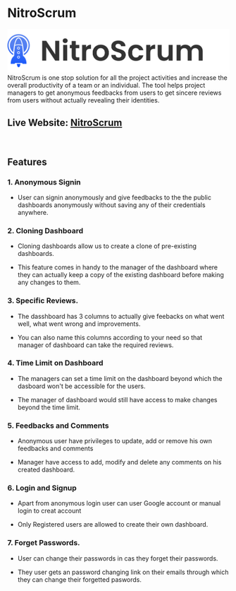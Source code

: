 # NitroScrum
<div align="center">
<img alt="nitro-scrum" src="https://github.com/tarunsankhla/retro-srum-planner/blob/bhushan/src/data/Logo/logo.svg"  />
</div>
NitroScrum is one stop solution for all the project activities and increase the overall productivity of a team or an individual. The tool helps project managers to get anonymous feedbacks from users to get sincere reviews from users without actually revealing their identities.

<br>

## Live Website: [NitroScrum](https://retroplanner.netlify.app/)

<br>

## Features

### 1. Anonymous Signin

- User can signin anonymously and give feedbacks to the the public dashboards anonymously without saving any of their credentials anywhere.


### 2. Cloning Dashboard

- Cloning dashboards allow us to create a clone of pre-existing dashboards.

- This feature comes in handy to the manager of the dashboard where they can actually keep a copy of the existing dashboard before making any changes to them.


### 3. Specific Reviews.

- The dasshboard has 3 columns to actually give feebacks on what went well, what went wrong and improvements.

- You can also name this columns according to your need so that manager of dashboard can take the required reviews.

### 4. Time Limit on Dashboard

- The managers can set a time limit on the dashboard beyond which the dasboard won't be accessible for the users.

- The manager of dashboard would still have access to make changes beyond the time limit.


### 5. Feedbacks and Comments

- Anonymous user have privileges to update, add or remove his own feedbacks and comments

- Manager have access to add, modify and delete any comments on his created dashboard.
### 6. Login and Signup

- Apart from anonymous login user can user Google account or manual login to creat account

- Only Registered users are allowed to create their own dashboard.

### 7. Forget Passwords.

- User can change their passwords in cas they forget their passwords.

- They user gets an password changing link on their emails through which they can change their forgetted paswords.





